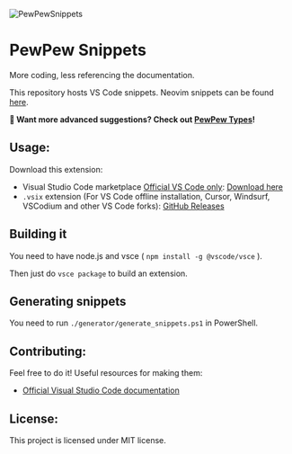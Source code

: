 ![PewPewSnippets](assets/icon.png)

# PewPew Snippets

More coding, less referencing the documentation.

This repository hosts VS Code snippets. Neovim snippets can be found [here](https://github.com/pewpewlive/ppvs).

**📢 Want more advanced suggestions? Check out [PewPew Types](https://github.com/pewpewlive/PewPew-Types)!**

## Usage:

Download this extension:

- Visual Studio Code marketplace [Official VS Code only](https://x.com/krzyzanowskim/status/1847000441898652093): [Download here](https://marketplace.visualstudio.com/items?itemName=HybroidTeam.pewpewsnippets)
- `.vsix` extension (For VS Code offline installation, Cursor, Windsurf, VSCodium and other VS Code forks): [GitHub Releases](https://github.com/pewpewlive/PewPewSnippets/releases/latest)

## Building it

You need to have node.js and vsce ( `npm install -g @vscode/vsce` ).

Then just do `vsce package` to build an extension.

## Generating snippets

You need to run `./generator/generate_snippets.ps1` in PowerShell.

## Contributing:

Feel free to do it! Useful resources for making them:

- [Official Visual Studio Code documentation](https://code.visualstudio.com/docs/editor/userdefinedsnippets)

## License:

This project is licensed under MIT license.
